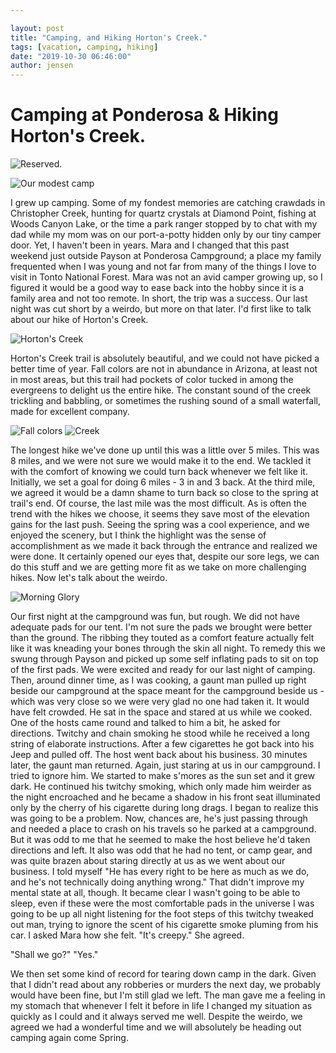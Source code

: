 ```yaml
---

layout: post
title: "Camping, and Hiking Horton's Creek."
tags: [vacation, camping, hiking]
date: "2019-10-30 06:46:00"
author: jensen
---
```


# Camping at Ponderosa & Hiking Horton's Creek.

![Reserved.](/images/Camping-Horton/reserved.jpg)

![Our modest camp](/images/Camping-Horton/jensenspano.jpg)

I grew up camping. Some of my fondest memories are catching crawdads in Christopher Creek, hunting for quartz crystals at Diamond Point, fishing at Woods Canyon Lake, or the time a park ranger stopped by to chat with my dad while my mom was on our port-a-potty hidden only by our tiny camper door. Yet, I haven't been in years. Mara and I changed that this past weekend just outside Payson at Ponderosa Campground; a place my family frequented when I was young and not far from many of the things I love to visit in Tonto National Forest. Mara was not an avid camper growing up,  so I figured it would be a good way to ease back into the hobby since it is a family area and not too remote. In short, the trip was a success. Our last night was cut short by a weirdo, but more on that later. I'd first like to talk about our hike of Horton's Creek.

![Horton's Creek](/images/Camping-Horton/hortonscreek.jpg)

Horton's Creek trail is absolutely beautiful, and we could not have picked a better time of year. Fall colors are not in abundance in Arizona, at least not in most areas, but this trail had pockets of color tucked in among the evergreens to delight us the entire hike. The constant sound of the creek trickling and babbling, or sometimes the rushing sound of a small waterfall, made for excellent company. 

![Fall colors](/images/Camping-Horton/hortonfallcolors.jpg)
![Creek](/images/Camping-Horton/creek.jpg)

The longest hike we've done up until this was a little over 5 miles. This was 8 miles, and we were not sure we would make it to the end. We tackled it with the comfort of knowing we could turn back whenever we felt like it. Initially, we set a goal for doing 6 miles - 3 in and 3 back. At the third mile, we agreed it would be a damn shame to turn back so close to the spring at trail's end. Of course, the last mile was the most difficult. As is often the trend with the hikes we choose, it seems they save most of the elevation gains for the last push. Seeing the spring was a cool experience, and we enjoyed the scenery, but I think the highlight was the sense of accomplishment as we made it back through the entrance and realized we were done. It certainly opened our eyes that, despite our sore legs, we can do this stuff and we are getting more fit as we take on more challenging hikes. Now let's talk about the weirdo.

![Morning Glory](/images/Camping-Horton/morningglory.jpg)

Our first night at the campground was fun, but rough. We did not have adequate pads for our tent. I'm not sure the pads we brought were better than the ground. The ribbing they touted as a comfort feature actually felt like it was kneading your bones through the skin all night. To remedy this we swung through Payson and picked up some self inflating pads to sit on top of the first pads. We were excited and ready for our last night of camping. Then, around dinner time, as I was cooking, a gaunt man pulled up right beside our campground at the space meant for the campground beside us - which was very close so we were very glad no one had taken it. It would have felt crowded. He sat in the space and stared at us while we cooked. One of the hosts came round and talked to him a bit, he asked for directions. Twitchy and chain smoking he stood while he received a long string of elaborate instructions. After a few cigarettes he got back into his Jeep and pulled off. The host went back about his business. 30 minutes later, the gaunt man returned. Again, just staring at us in our campground. I tried to ignore him. We started to make s'mores as the sun set and it grew dark. He continued his twitchy smoking, which only made him weirder as the night encroached and he became a shadow in his front seat illuminated only by the cherry of his cigarette during long drags. I began to realize this was going to be a problem. Now, chances are, he's just passing through and needed a place to crash on his travels so he parked at a campground. But it was odd to me that he seemed to make the host believe he'd taken directions and left. It also was odd that he had no tent, or camp gear, and was quite brazen about staring directly at us as we went about our business. I told myself "He has every right to be here as much as we do, and he's not technically doing anything wrong." That didn't improve my mental state at all, though. It became clear I wasn't going to be able to sleep, even if these were the most comfortable pads in the universe I was going to be up all night listening for the foot steps of this twitchy tweaked out man, trying to ignore the scent of his cigarette smoke pluming from his car. I asked Mara how she felt. "It's creepy." She agreed.

"Shall we go?"
"Yes."

We then set some kind of record for tearing down camp in the dark. Given that I didn't read about any robberies or murders the next day, we probably would have been fine, but I'm still glad we left. The man gave me a feeling in my stomach that whenever I felt it before in life I changed my situation as quickly as I could and it always served me well. Despite the weirdo, we agreed we had a wonderful time and we will absolutely be heading out camping again come Spring. 